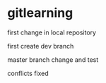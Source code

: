 # gitlearning
first change in local repository

first create dev branch

master branch change and test

conflicts fixed
